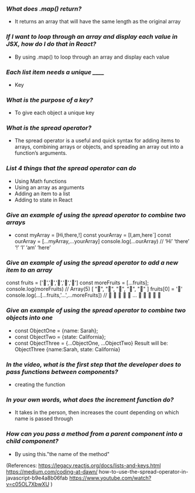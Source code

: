 ### *What does .map() return?* ###

- It returns an array that will have the same length as the original array

### *If I want to loop through an array and display each value in JSX, how do I do that in React?* ###

- By using .map() to loop through an array and display each value

### *Each list item needs a unique ____* ###

- Key

### *What is the purpose of a key?* ###

- To give each object a unique key

### *What is the spread operator?* ###

- The spread operator is a useful and quick syntax for adding items to arrays, combining arrays or objects, and spreading an array out into a function’s arguments.

### *List 4 things that the spread operator can do* ###

- Using Math functions
- Using an array as arguments
- Adding an item to a list
- Adding to state in React


### *Give an example of using the spread operator to combine two arrays* ###
 
- const myArray = [Hi,there,!] const yourArray = [I,am,here`] const ourArray = […myArray,…yourArray] console.log(…ourArray) // ‘Hi’ ‘there’ ‘!’ ‘I’ ‘am’ ‘here’

### *Give an example of using the spread operator to add a new item to an array* ###

const fruits = ['🍏','🍊','🍌','🍉','🍍']
const moreFruits = [...fruits];
console.log(moreFruits) // Array(5) [ "🍏", "🍊", "🍌", "🍉", "🍍" ]
fruits[0] = '🍑'
console.log(...[...fruits,'...',...moreFruits]) //  🍑 🍊 🍌 🍉 🍍 ... 🍏 🍊 🍌 🍉 🍍

### *Give an example of using the spread operator to combine two objects into one* ###

- const ObjectOne = {name: Sarah};
- const ObjectTwo = {state: California};
- const ObjectThree = {...ObjectOne, ...ObjectTwo}
Result will be: ObjectThree {name:Sarah, state: California}



### *In the video, what is the first step that the developer does to pass functions between components?* ###

- creating the function

### *In your own words, what does the increment function do?* ###

- It takes in the person, then increases the count depending on which name is passed through

### *How can you pass a method from a parent component into a child component?* ###

- By using this."the name of the method" 


(References:
https://legacy.reactjs.org/docs/lists-and-keys.html
https://medium.com/coding-at-dawn/
how-to-use-the-spread-operator-in-javascript-b9e4a8b06fab
https://www.youtube.com/watch?v=c05OL7XbwXU )

